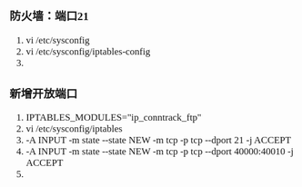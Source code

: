 <span  style="font-family: Simsun,serif; font-size: 17px; ">

### 防火墙：端口21

1. vi /etc/sysconfig
2. vi /etc/sysconfig/iptables-config
3.

### 新增开放端口

1. IPTABLES_MODULES="ip_conntrack_ftp"
2. vi /etc/sysconfig/iptables
3. -A INPUT -m state --state NEW -m tcp -p tcp --dport 21 -j ACCEPT
4. -A INPUT -m state --state NEW -m tcp -p tcp --dport 40000:40010 -j ACCEPT
5.

</span>